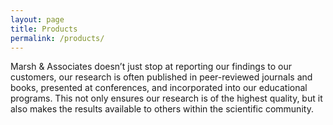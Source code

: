 ```yaml
---
layout: page
title: Products
permalink: /products/
---
```

Marsh & Associates doesn’t just stop at reporting our findings to our customers, our research is often published in peer-reviewed journals and books, presented at conferences, and incorporated into our educational programs. This not only ensures our research is of the highest quality, but it also makes the results available to others within the scientific community.